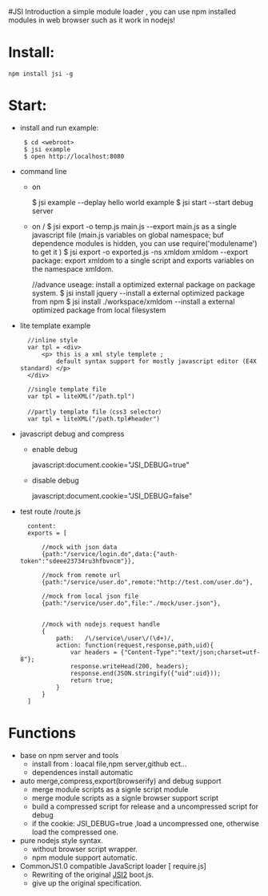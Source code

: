 #JSI Introduction
a simple module  loader , you can use npm installed modules in web browser such as it work in nodejs!


Install:
=====
	npm install jsi -g
	
Start:
=====
 * install and run example:

 		$ cd <webroot>
 		$ jsi example
 		$ open http://localhost:8080
		
* command line
	* on <webroot>

		$ jsi example 									--deplay hello world example
		$ jsi start										--start debug server

	* on <webroot>/<scriptroot>
		$ jsi export -o temp.js main.js					--export main.js as a single javascript file
															(main.js variables on global namespace;
																buf dependence modules is hidden, you can use require('modulename') to get it )
		$ jsi export -o exported.js -ns xmldom xmldom	--export package: export xmldom to a single script and exports variables on the namespace xmldom.



		//advance useage:  install a optimized external package on package system.
		$ jsi install jquery							--install a external optimized package from npm
		$ jsi install ./workspace/xmldom				--install a external optimized package from local filesystem


* lite template example

		//inline style
		var tpl = <div>
			<p> this is a xml style templete ; 
				default syntax support for mostly javascript editor (E4X standard) </p>
		</div>
		
		//single template file
		var tpl = liteXML("/path.tpl")

		//partly template file（css3 selector）
		var tpl = liteXML("/path.tpl#header")
		
* javascript debug and compress

	* enable debug

		javascript:document.cookie="JSI_DEBUG=true"
	* disable debug	

		javascript:document.cookie="JSI_DEBUG=false"

* test route 
		<root>/route.js
		
		content:
		exports = [

			//mock with json data
			{path:"/service/login.do",data:{"auth-token":"sdeee23734ru3hfbvncm"}},

			//mock from remote url 
			{path:"/service/user.do",remote:"http://test.com/user.do"},

			//mock from local json file
			{path:"/service/user.do",file:"./mock/user.json"},


			//mock with nodejs request handle
			{
				path:	/\/service\/user\/(\d+)/,
				action:	function(request,response,path,uid){
					var headers = {"Content-Type":"text/json;charset=utf-8"};
					response.writeHead(200, headers); 
					response.end(JSON.stringify({"uid":uid}));
					return true;
				}
			}
		]
Functions
=====
 * base on npm server and tools
 	* install from : loacal file,npm server,github ect...
 	* dependences install automatic
 * auto merge,compress,export(browserify) and debug support
 	* merge module scripts as a signle script module
 	* merge module scripts as a signle browser support script
 	* build a compressed script for release and a uncompressed script for debug 
 	* if the cookie: JSI_DEBUG=true ,load a uncompressed one, otherwise load the compressed one.
 * pure nodejs style syntax.
	* without browser script wrapper.
 	* npm module support  automatic.
 * CommonJS1.0 compatible JavaScript loader [ require.js]
 	* Rewriting of the original [JSI2](http://www.xidea.org/project/jsi) boot.js.
 	* give up the original specification.
   